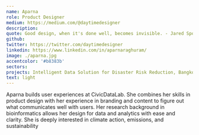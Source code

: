 ```yaml
---
name: Aparna
role: Product Designer
medium: https://medium.com/@daytimedesigner
description:
quote: Good design, when it's done well, becomes invisible. - Jared Spool
github:
twitter: https://twitter.com/daytimedesigner
linkedin: https://www.linkedin.com/in/aparnaraghuram/
image: ./aparna.jpg
accentcolor: '#b8383b'
sectors:
projects: Intelligent Data Solution for Disaster Risk Reduction, Bangkok Metropolitan Administration’s Flood Risk Management Platform
text: light
---
```


Aparna builds user experiences at CivicDataLab. She combines her skills in product design with her experience in branding and content to figure out what communicates well with users. Her research background in bioinformatics allows her design for data and analytics with ease and clarity. She is deeply interested in climate action, emissions, and sustainability
